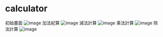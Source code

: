 # calculator
初始畫面
![image](https://github.com/user-attachments/assets/1a4ffece-3236-4696-bbd0-2e3d812e577d)
加法紀算
![image](https://github.com/user-attachments/assets/70b13e10-2259-4202-8629-e79abdf34c5d)
減法計算
![image](https://github.com/user-attachments/assets/256bc354-571f-476d-8203-1f69e6cb324d)
乘法計算
![image](https://github.com/user-attachments/assets/2bea4a69-a9dd-49fd-ae7a-6ad8fa6e02e1)
除法計算
![image](https://github.com/user-attachments/assets/a7f94f4f-9706-46d3-8222-174ce7d0d8a6)
